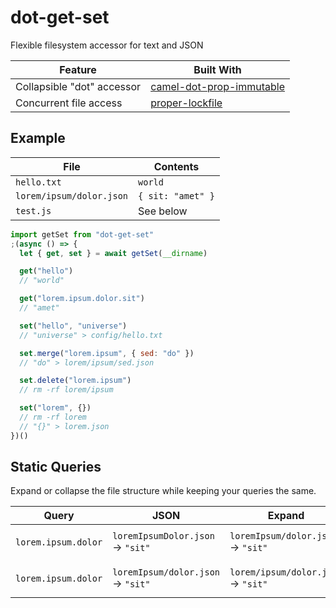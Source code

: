# dot-get-set

Flexible filesystem accessor for text and JSON

| Feature                    | Built With                                                                           |
| -------------------------- | ------------------------------------------------------------------------------------ |
| Collapsible "dot" accessor | [camel-dot-prop-immutable](https://github.com/invrs/camel-dot-prop-immutable#readme) |
| Concurrent file access     | [proper-lockfile](https://github.com/moxystudio/node-proper-lockfile#readme)         |

## Example

| File                     | Contents          |
| ------------------------ | ----------------- |
| `hello.txt`              | `world`           |
| `lorem/ipsum/dolor.json` | `{ sit: "amet" }` |
| `test.js`                | See below         |

```js
import getSet from "dot-get-set"
;(async () => {
  let { get, set } = await getSet(__dirname)

  get("hello")
  // "world"

  get("lorem.ipsum.dolor.sit")
  // "amet"

  set("hello", "universe")
  // "universe" > config/hello.txt

  set.merge("lorem.ipsum", { sed: "do" })
  // "do" > lorem/ipsum/sed.json

  set.delete("lorem.ipsum")
  // rm -rf lorem/ipsum

  set("lorem", {})
  // rm -rf lorem
  // "{}" > lorem.json
})()
```

## Static Queries

Expand or collapse the file structure while keeping your queries the same.

| Query               | JSON                               | Expand                              | Collapse                                   |
| ------------------- | ---------------------------------- | ----------------------------------- | ------------------------------------------ |
| `lorem.ipsum.dolor` | `loremIpsumDolor.json` -> `"sit"`  | `loremIpsum/dolor.json` -> `"sit"`  | `loremIpsum.json` -> `{ "dolor": "sit" }`  |
| `lorem.ipsum.dolor` | `loremIpsum/dolor.json` -> `"sit"` | `lorem/ipsum/dolor.json` -> `"sit"` | `lorem/ipsum.json` -> `{ "dolor": "sit" }` |
